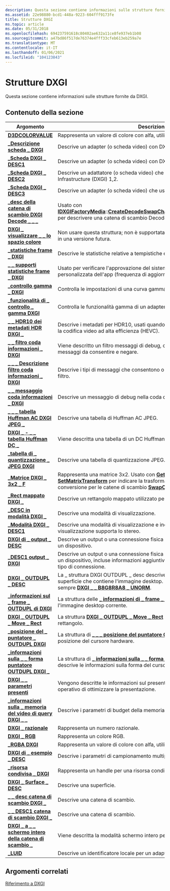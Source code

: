 ```yaml
---
description: Questa sezione contiene informazioni sulle strutture fornite da DXGI.
ms.assetid: 22e98880-bcd1-448a-9223-604fff9173fe
title: Strutture DXGI
ms.topic: article
ms.date: 05/31/2018
ms.openlocfilehash: 694237591618c80402ae632a11ce8fe937eb1b08
ms.sourcegitcommit: a47bd86f517de76374e4fff33cfeb613eb259a7e
ms.translationtype: MT
ms.contentlocale: it-IT
ms.lasthandoff: 01/06/2021
ms.locfileid: "104123843"
---
```

# <a name="dxgi-structures"></a>Strutture DXGI

Questa sezione contiene informazioni sulle strutture fornite da DXGI.

## <a name="in-this-section"></a>Contenuto della sezione



| Argomento                                                                                     | Descrizione                                                                                                                                                                                                                                                                                                |
|-------------------------------------------------------------------------------------------|------------------------------------------------------------------------------------------------------------------------------------------------------------------------------------------------------------------------------------------------------------------------------------------------------------|
| [**D3DCOLORVALUE**](d3dcolorvalue.md)<br/>                                         | Rappresenta un valore di colore con alfa, utilizzato per la trasparenza. <br/>                                                                                                                                                                                                                           |
| [**\_Descrizione scheda \_ DXGI**](/windows/desktop/api/DXGI/ns-dxgi-dxgi_adapter_desc)<br/>                               | Descrive un adapter (o scheda video) con DXGI 1,0.<br/>                                                                                                                                                                                                                                         |
| [**\_Scheda DXGI \_ DESC1**](/windows/desktop/api/DXGI/ns-dxgi-dxgi_adapter_desc1)<br/>                             | Descrive un adapter (o scheda video) con DXGI 1,1.<br/>                                                                                                                                                                                                                                            |
| [**\_Scheda DXGI \_ DESC2**](/windows/desktop/api/DXGI1_2/ns-dxgi1_2-dxgi_adapter_desc2)<br/>                             | Descrive un adattatore (o scheda video) che usa Microsoft DirectX Graphics Infrastructure (DXGI) 1,2.<br/>                                                                                                                                                                                            |
| [**\_Scheda DXGI \_ DESC3**](/windows/desktop/api/DXGI1_6/ns-dxgi1_6-dxgi_adapter_desc3)<br/>                             | Descrive un adapter (o scheda video) che usa DXGI 1,6.<br/>                                                                                                                                                                                                                                        |
| [**\_desc della catena di scambio DXGI Decode \_ \_ \_**](/windows/desktop/api/dxgi1_3/ns-dxgi1_3-dxgi_decode_swap_chain_desc)<br/>         | Usato con [**IDXGIFactoryMedia**](/windows/desktop/api/dxgi1_3/nn-dxgi1_3-idxgifactorymedia)::[**CreateDecodeSwapChainForCompositionSurfaceHandle**](/windows/desktop/api/dxgi1_3/nf-dxgi1_3-idxgifactorymedia-createdecodeswapchainforcompositionsurfacehandle) per descrivere una catena di scambio Decode.<br/>                                                                       |
| [**DXGI \_ visualizzare \_ \_ lo spazio colore**](/windows/desktop/api/dxgi/ns-dxgi-dxgi_display_color_space)<br/>                | Non usare questa struttura; non è supportata e verrà rimossa dall'intestazione in una versione futura. <br/>                                                                                                                                                                                      |
| [**\_statistiche frame \_ DXGI**](/windows/desktop/api/DXGI/ns-dxgi-dxgi_frame_statistics)<br/>                       | Descrive le statistiche relative a tempistiche e presentazioni per un frame.<br/>                                                                                                                                                                                                                                       |
| [**\_ \_ supporti statistiche frame \_ DXGI**](/windows/desktop/api/dxgi1_3/ns-dxgi1_3-dxgi_frame_statistics_media)<br/>          | Usato per verificare l'approvazione del sistema per la durata presente personalizzata dell'app (frequenza di aggiornamento personalizzata).<br/>                                                                                                                                                                                                     |
| [**\_controllo gamma \_ DXGI**](/previous-versions/windows/desktop/legacy/bb173061(v=vs.85))<br/>                             | Controlla le impostazioni di una curva gamma.<br/>                                                                                                                                                                                                                                                         |
| [**\_funzionalità di \_ controllo \_ gamma DXGI**](/previous-versions/windows/desktop/legacy/bb173062(v=vs.85))<br/>  | Controlla le funzionalità gamma di un adapter.<br/>                                                                                                                                                                                                                                                  |
| [**\_ \_ HDR10 dei metadati HDR DXGI \_**](/windows/desktop/api/dxgi1_5/ns-dxgi1_5-dxgi_hdr_metadata_hdr10)<br/>                  | Descrive i metadati per HDR10, usati quando il video viene compresso usando la codifica video ad alta efficienza (HEVC).<br/>                                                                                                                                                                                      |
| [**\_ \_ filtro coda informazioni \_ DXGI**](/windows/desktop/api/DXGIDebug/ns-dxgidebug-dxgi_info_queue_filter)<br/>                    | Viene descritto un filtro messaggi di debug, che contiene elenchi di tipi di messaggi da consentire e negare.<br/>                                                                                                                                                                                                      |
| [**\_ \_ \_ Descrizione filtro coda informazioni \_ DXGI**](/windows/desktop/api/DXGIDebug/ns-dxgidebug-dxgi_info_queue_filter_desc)<br/>         | Descrive i tipi di messaggi che consentono o negano di passare attraverso un filtro.<br/>                                                                                                                                                                                                                      |
| [**\_ \_ messaggio coda informazioni \_ DXGI**](/windows/desktop/api/DXGIDebug/ns-dxgidebug-dxgi_info_queue_message)<br/>                  | Descrive un messaggio di debug nella coda di informazioni.<br/>                                                                                                                                                                                                                                             |
| [**\_ \_ \_ tabella Huffman AC DXGI JPEG \_**](dxgi-jpeg-ac-huffman-table.md)<br/>           | Descrive una tabella di Huffman AC JPEG.<br/>                                                                                                                                                                                                                                                              |
| [**DXGI \_ - \_ \_ tabella Huffman DC \_**](dxgi-jpeg-dc-huffman-table.md)<br/>           | Viene descritta una tabella di un DC Huffman.<br/>                                                                                                                                                                                                                                                              |
| [**\_tabella di \_ quantizzazione \_ JPEG DXGI**](dxgi-jpeg-quantization-table.md)<br/>        | Descrive una tabella di quantizzazione JPEG.<br/>                                                                                                                                                                                                                                                            |
| [**\_Matrice DXGI \_ 3x2 \_ F**](/windows/desktop/api/dxgi1_3/ns-dxgi1_3-dxgi_matrix_3x2_f)<br/>                              | Rappresenta una matrice 3x2. Usato con [**GetMatrixTransform**](/windows/desktop/api/dxgi1_3/nf-dxgi1_3-idxgiswapchain2-getmatrixtransform) e [**SetMatrixTransform**](/windows/desktop/api/dxgi1_3/nf-dxgi1_3-idxgiswapchain2-setmatrixtransform) per indicare la trasformazione di ridimensionamento e conversione per le catene di scambio [**SwapChainPanel**](/uwp/api/Windows.UI.Xaml.Controls.SwapChainPanel?view=winrt-19041) .<br/> |
| [**\_Rect mappato DXGI \_**](/windows/desktop/api/DXGI/ns-dxgi-dxgi_mapped_rect)<br/>                                 | Descrive un rettangolo mappato utilizzato per accedere a una superficie.<br/>                                                                                                                                                                                                                                  |
| [**\_DESC in modalità DXGI \_**](/previous-versions/windows/desktop/legacy/bb173064(v=vs.85))<br/>                                     | Descrive una modalità di visualizzazione.<br/>                                                                                                                                                                                                                                                                       |
| [**\_Modalità DXGI \_ DESC1**](/windows/desktop/api/DXGI1_2/ns-dxgi1_2-dxgi_mode_desc1)<br/>                                   | Descrive una modalità di visualizzazione e indica se la modalità di visualizzazione supporta lo stereo.<br/>                                                                                                                                                                                                                          |
| [**DXGI di \_ output \_ DESC**](/windows/desktop/api/DXGI/ns-dxgi-dxgi_output_desc)<br/>                                 | Descrive un output o una connessione fisica tra l'adattatore (scheda video) e un dispositivo.<br/>                                                                                                                                                                                                       |
| [**\_DESC1 output \_ DXGI**](/windows/desktop/api/DXGI1_6/ns-dxgi1_6-dxgi_output_desc1)<br/>                               | Descrive un output o una connessione fisica tra l'adattatore (scheda video) e un dispositivo, incluse informazioni aggiuntive sulle funzionalità di colore e il tipo di connessione.<br/>                                                                                                                        |
| [**DXGI \_ OUTDUPL \_ DESC**](/windows/desktop/api/DXGI1_2/ns-dxgi1_2-dxgi_outdupl_desc)<br/>                               | La \_ struttura DXGI OUTDUPL \_ desc descrive la dimensione dell'output e la superficie che contiene l'immagine desktop. Il formato dell'immagine desktop è sempre [**DXGI \_ \_ B8G8R8A8 \_ UNORM**](/windows/win32/api/dxgiformat/ne-dxgiformat-dxgi_format).<br/>         |
| [**\_informazioni sul \_ frame \_ OUTDUPL di DXGI**](/windows/desktop/api/DXGI1_2/ns-dxgi1_2-dxgi_outdupl_frame_info)<br/>                  | La struttura delle [**\_ informazioni di \_ frame \_ DXGI OUTDUPL**](/windows/desktop/api/DXGI1_2/ns-dxgi1_2-dxgi_outdupl_frame_info) descrive l'immagine desktop corrente.<br/>                                                                                                                                                                                |
| [**DXGI \_ OUTDUPL \_ Move \_ Rect**](/windows/desktop/api/DXGI1_2/ns-dxgi1_2-dxgi_outdupl_move_rect)<br/>                    | La struttura [**DXGI \_ OUTDUPL \_ Move \_ Rect**](/windows/desktop/api/DXGI1_2/ns-dxgi1_2-dxgi_outdupl_move_rect) descrive lo spostamento di un rettangolo.<br/>                                                                                                                                                                                |
| [**\_posizione del \_ puntatore \_ OUTDUPL DXGI**](/windows/desktop/api/DXGI1_2/ns-dxgi1_2-dxgi_outdupl_pointer_position)<br/>      | La struttura di [**\_ \_ \_ posizione del puntatore OUTDUPL DXGI**](/windows/desktop/api/DXGI1_2/ns-dxgi1_2-dxgi_outdupl_pointer_position) descrive la posizione del cursore hardware.<br/>                                                                                                                                                          |
| [**\_informazioni sulla \_ \_ forma puntatore OUTDUPL DXGI \_**](/windows/desktop/api/DXGI1_2/ns-dxgi1_2-dxgi_outdupl_pointer_shape_info)<br/> | La struttura di [**\_ informazioni sulla \_ \_ forma \_ del puntatore OUTDUPL DXGI**](/windows/desktop/api/DXGI1_2/ns-dxgi1_2-dxgi_outdupl_pointer_shape_info) descrive le informazioni sulla forma del cursore.<br/>                                                                                                                                                      |
| [**DXGI \_ \_ parametri presenti**](/windows/desktop/api/DXGI1_2/ns-dxgi1_2-dxgi_present_parameters)<br/>                   | Vengono descritte le informazioni sul presente che consentono al sistema operativo di ottimizzare la presentazione.<br/>                                                                                                                                                                                                      |
| [**\_informazioni sulla \_ memoria del video di query DXGI \_ \_**](/windows/desktop/api/dxgi1_4/ns-dxgi1_4-dxgi_query_video_memory_info)<br/>       | Descrive i parametri di budget della memoria video corrente.<br/>                                                                                                                                                                                                                                        |
| [**DXGI \_ razionale**](/windows/desktop/api/dxgicommon/ns-dxgicommon-dxgi_rational)<br/>                                        | Rappresenta un numero razionale.<br/>                                                                                                                                                                                                                                                                   |
| [**DXGI \_ RGB**](/previous-versions/windows/desktop/legacy/bb173071(v=vs.85))<br/>                                                  | Rappresenta un colore RGB.<br/>                                                                                                                                                                                                                                                                        |
| [**\_RGBA DXGI**](dxgi-rgba.md)<br/>                                                | Rappresenta un valore di colore con alfa, utilizzato per la trasparenza. <br/>                                                                                                                                                                                                                           |
| [**DXGI di \_ esempio \_ DESC**](/windows/desktop/api/dxgicommon/ns-dxgicommon-dxgi_sample_desc)<br/>                                 | Descrive i parametri di campionamento multiplo per una risorsa.<br/>                                                                                                                                                                                                                                             |
| [**\_risorsa condivisa \_ DXGI**](/windows/desktop/api/DXGI/ns-dxgi-dxgi_shared_resource)<br/>                         | Rappresenta un handle per una risorsa condivisa.<br/>                                                                                                                                                                                                                                                       |
| [**DXGI \_ Surface \_ DESC**](/windows/desktop/api/DXGI/ns-dxgi-dxgi_surface_desc)<br/>                               | Descrive una superficie.<br/>                                                                                                                                                                                                                                                                            |
| [**\_ \_ desc catena di scambio DXGI \_**](/windows/desktop/api/DXGI/ns-dxgi-dxgi_swap_chain_desc)<br/>                        | Descrive una catena di scambio.<br/>                                                                                                                                                                                                                                                                         |
| [**\_ \_ DESC1 catena di scambio DXGI \_**](/windows/desktop/api/DXGI1_2/ns-dxgi1_2-dxgi_swap_chain_desc1)<br/>                      | Descrive una catena di scambio.<br/>                                                                                                                                                                                                                                                                         |
| [**DXGI \_ a \_ \_ schermo intero della catena di scambio \_**](/windows/desktop/api/DXGI1_2/ns-dxgi1_2-dxgi_swap_chain_fullscreen_desc)<br/> | Viene descritta la modalità schermo intero per una catena di scambio.<br/>                                                                                                                                                                                                                                                    |
| [**\_LUID**](/windows/win32/api/winnt/ns-winnt-luid)<br/>                                                        | Descrive un identificatore locale per un adapter.<br/>                                                                                                                                                                                                                                                    |



 

## <a name="related-topics"></a>Argomenti correlati

<dl> <dt>

[Riferimento a DXGI](d3d10-graphics-reference-dxgi.md)
</dt> </dl>

 

 
